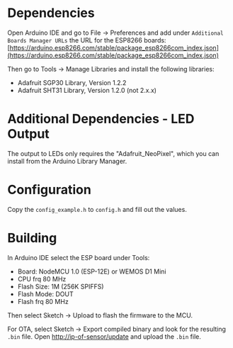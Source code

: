 # Dependencies
Open Arduino IDE and go to File -> Preferences and add under `Additional Boards Manager URLs` the URL for the ESP8266 boards: [https://arduino.esp8266.com/stable/package_esp8266com_index.json](https://arduino.esp8266.com/stable/package_esp8266com_index.json)

Then go to Tools -> Manage Libraries and install the following libraries:
* Adafruit SGP30 Library, Version 1.2.2
* Adafruit SHT31 Library, Version 1.2.0 (not 2.x.x)

# Additional Dependencies - LED Output
The output to LEDs only requires the "Adafruit_NeoPixel", which you can install from the Arduino Library Manager.

# Configuration
Copy the `config_example.h` to `config.h` and fill out the values.

# Building
In Arduino IDE select the ESP board under Tools:

* Board: NodeMCU 1.0 (ESP-12E) or WEMOS D1 Mini
* CPU frq 80 MHz
* Flash Size: 1M (256K SPIFFS)
* Flash Mode: DOUT
* Flash frq 80 MHz

Then select Sketch -> Upload to flash the firmware to the MCU.

For OTA, select Sketch -> Export compiled binary and look for the resulting `.bin` file. Open [http://ip-of-sensor/update](http://ip-of-sensor/update) and upload the `.bin` file.
